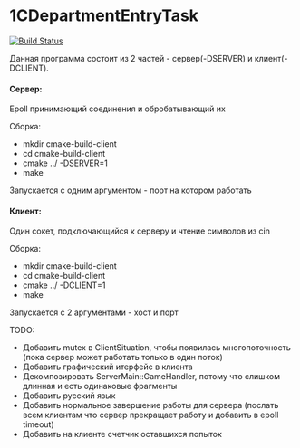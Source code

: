 # 1CDepartmentEntryTask
[![Build Status](https://travis-ci.com/2ToThe10th/1CDepartmentEntryTask.svg?token=3S6xWbBvu4EyXfDwhGsF&branch=master)](https://travis-ci.com/2ToThe10th/1CDepartmentEntryTask)


Данная программа состоит из 2 частей - сервер(-DSERVER) и клиент(-DCLIENT).

#### Сервер:
Epoll принимающий соединения и обробатывающий их

Сборка:
  - mkdir cmake-build-client
  - cd cmake-build-client
  - cmake ../ -DSERVER=1
  - make
  
Запускается с одним аргументом - порт на котором работать
  
#### Клиент:
Один сокет, подключающийся к серверу и чтение символов из cin

Сборка:
  - mkdir cmake-build-client
  - cd cmake-build-client
  - cmake ../ -DCLIENT=1
  - make
  
Запускается с 2 аргументами - хост и порт

TODO:
- Добавить mutex в ClientSituation, чтобы появилась многопоточность (пока сервер может работать только в один поток)
- Добавить графический итерфейс в клиента
- Декомпозировать ServerMain::GameHandler, потому что слишком длинная и есть одинаковые фрагменты
- Добавить русский язык
- Добавить нормальное завершение работы для сервера (послать всем клиентам что сервер прекращает работу и добавить в epoll timeout)
- Добавить на клиенте счетчик оставшихся попыток